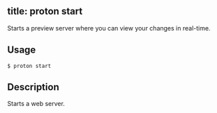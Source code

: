 title: proton start
--
Starts a preview server where you can view your changes in real-time.

##  Usage

    $ proton start

## Description

   Starts a web server.

